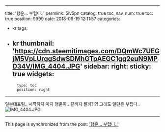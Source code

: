 
---
title: '행운... 부럽다..'
permlink: 5iv5pn
catalog: true
toc_nav_num: true
toc: true
position: 9999
date: 2018-06-19 12:11:57
categories:
- kr
tags:
- kr
thumbnail: 'https://cdn.steemitimages.com/DQmWc7UEGjM5VpLUrggSdwSDMhGTpAEGC1gg2euN9MPD34V/IMG_4404.JPG'
sidebar:
    right:
        sticky: true
widgets:
    -
        type: toc
        position: right
---


일본대표팀.. 시작하자 마자 행운이..
끝까지 될까?!?!
그래도 일단은 부럽다..![IMG_4404.JPG](https://cdn.steemitimages.com/DQmWc7UEGjM5VpLUrggSdwSDMhGTpAEGC1gg2euN9MPD34V/IMG_4404.JPG)

- - -

This page is synchronized from the post: ['행운... 부럽다..'](https://steemit.com/@kingbit/5iv5pn)
